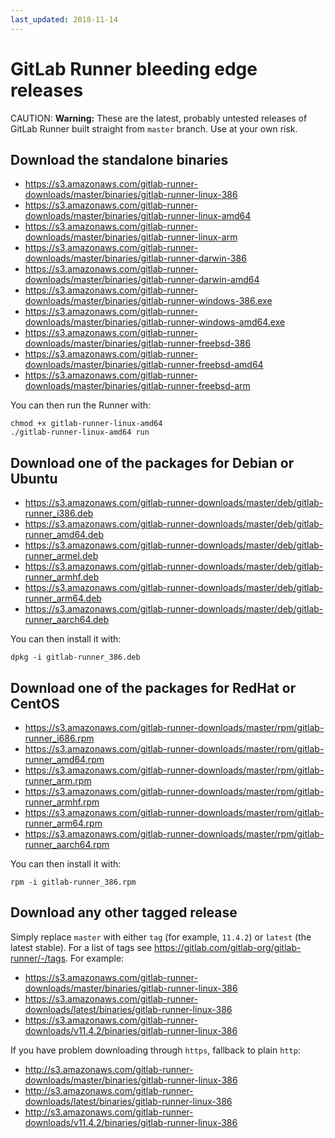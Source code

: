 ```yaml
---
last_updated: 2018-11-14
---
```


# GitLab Runner bleeding edge releases

CAUTION: **Warning:**
These are the latest, probably untested releases of GitLab Runner built straight
from `master` branch. Use at your own risk.

## Download the standalone binaries

- <https://s3.amazonaws.com/gitlab-runner-downloads/master/binaries/gitlab-runner-linux-386>
- <https://s3.amazonaws.com/gitlab-runner-downloads/master/binaries/gitlab-runner-linux-amd64>
- <https://s3.amazonaws.com/gitlab-runner-downloads/master/binaries/gitlab-runner-linux-arm>
- <https://s3.amazonaws.com/gitlab-runner-downloads/master/binaries/gitlab-runner-darwin-386>
- <https://s3.amazonaws.com/gitlab-runner-downloads/master/binaries/gitlab-runner-darwin-amd64>
- <https://s3.amazonaws.com/gitlab-runner-downloads/master/binaries/gitlab-runner-windows-386.exe>
- <https://s3.amazonaws.com/gitlab-runner-downloads/master/binaries/gitlab-runner-windows-amd64.exe>
- <https://s3.amazonaws.com/gitlab-runner-downloads/master/binaries/gitlab-runner-freebsd-386>
- <https://s3.amazonaws.com/gitlab-runner-downloads/master/binaries/gitlab-runner-freebsd-amd64>
- <https://s3.amazonaws.com/gitlab-runner-downloads/master/binaries/gitlab-runner-freebsd-arm>

You can then run the Runner with:

```shell
chmod +x gitlab-runner-linux-amd64
./gitlab-runner-linux-amd64 run
```

## Download one of the packages for Debian or Ubuntu

- <https://s3.amazonaws.com/gitlab-runner-downloads/master/deb/gitlab-runner_i386.deb>
- <https://s3.amazonaws.com/gitlab-runner-downloads/master/deb/gitlab-runner_amd64.deb>
- <https://s3.amazonaws.com/gitlab-runner-downloads/master/deb/gitlab-runner_armel.deb>
- <https://s3.amazonaws.com/gitlab-runner-downloads/master/deb/gitlab-runner_armhf.deb>
- <https://s3.amazonaws.com/gitlab-runner-downloads/master/deb/gitlab-runner_arm64.deb>
- <https://s3.amazonaws.com/gitlab-runner-downloads/master/deb/gitlab-runner_aarch64.deb>

You can then install it with:

```shell
dpkg -i gitlab-runner_386.deb
```

## Download one of the packages for RedHat or CentOS

- <https://s3.amazonaws.com/gitlab-runner-downloads/master/rpm/gitlab-runner_i686.rpm>
- <https://s3.amazonaws.com/gitlab-runner-downloads/master/rpm/gitlab-runner_amd64.rpm>
- <https://s3.amazonaws.com/gitlab-runner-downloads/master/rpm/gitlab-runner_arm.rpm>
- <https://s3.amazonaws.com/gitlab-runner-downloads/master/rpm/gitlab-runner_armhf.rpm>
- <https://s3.amazonaws.com/gitlab-runner-downloads/master/rpm/gitlab-runner_arm64.rpm>
- <https://s3.amazonaws.com/gitlab-runner-downloads/master/rpm/gitlab-runner_aarch64.rpm>

You can then install it with:

```shell
rpm -i gitlab-runner_386.rpm
```

## Download any other tagged release

Simply replace `master` with either `tag` (for example, `11.4.2`) or `latest` (the latest
stable). For a list of tags see <https://gitlab.com/gitlab-org/gitlab-runner/-/tags>.
For example:

- <https://s3.amazonaws.com/gitlab-runner-downloads/master/binaries/gitlab-runner-linux-386>
- <https://s3.amazonaws.com/gitlab-runner-downloads/latest/binaries/gitlab-runner-linux-386>
- <https://s3.amazonaws.com/gitlab-runner-downloads/v11.4.2/binaries/gitlab-runner-linux-386>

If you have problem downloading through `https`, fallback to plain `http`:

- <http://s3.amazonaws.com/gitlab-runner-downloads/master/binaries/gitlab-runner-linux-386>
- <http://s3.amazonaws.com/gitlab-runner-downloads/latest/binaries/gitlab-runner-linux-386>
- <http://s3.amazonaws.com/gitlab-runner-downloads/v11.4.2/binaries/gitlab-runner-linux-386>
